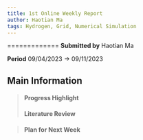 ```yaml
---
title: 1st Online Weekly Report
author: Haotian Ma
tags: Hydrogen, Grid, Numerical Simulation
---
```


=============
**Submitted by** Haotian Ma

**Period** 09/04/2023 → 09/11/2023


## Main Information
> #### Progress Highlight
> #### Literature Review

> #### Plan for Next Week

